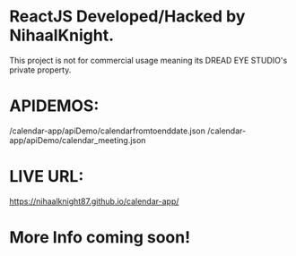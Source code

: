 # ReactJS Developed/Hacked by NihaalKnight.

This project is not for commercial usage meaning its DREAD EYE STUDIO's private property. 

# APIDEMOS:
/calendar-app/apiDemo/calendarfromtoenddate.json
/calendar-app/apiDemo/calendar_meeting.json

# LIVE URL:
https://nihaalknight87.github.io/calendar-app/

# More Info coming soon!